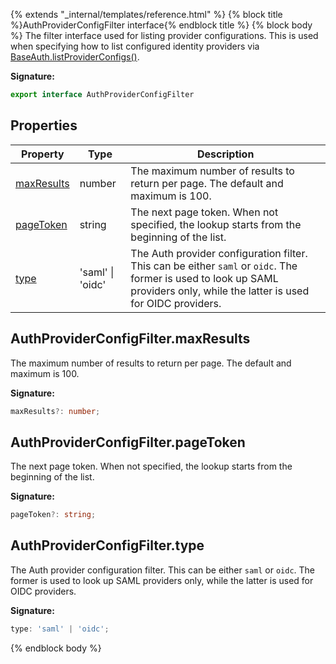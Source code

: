 {% extends "_internal/templates/reference.html" %}
{% block title %}AuthProviderConfigFilter interface{% endblock title %}
{% block body %}
The filter interface used for listing provider configurations. This is used when specifying how to list configured identity providers via [BaseAuth.listProviderConfigs()](./firebase-admin.auth.baseauth.md#baseauthlistproviderconfigs)<!-- -->.

<b>Signature:</b>

```typescript
export interface AuthProviderConfigFilter 
```

## Properties

|  Property | Type | Description |
|  --- | --- | --- |
|  [maxResults](./firebase-admin.auth.authproviderconfigfilter.md#authproviderconfigfiltermaxresults) | number | The maximum number of results to return per page. The default and maximum is 100. |
|  [pageToken](./firebase-admin.auth.authproviderconfigfilter.md#authproviderconfigfilterpagetoken) | string | The next page token. When not specified, the lookup starts from the beginning of the list. |
|  [type](./firebase-admin.auth.authproviderconfigfilter.md#authproviderconfigfiltertype) | 'saml' \| 'oidc' | The Auth provider configuration filter. This can be either <code>saml</code> or <code>oidc</code>. The former is used to look up SAML providers only, while the latter is used for OIDC providers. |

## AuthProviderConfigFilter.maxResults

The maximum number of results to return per page. The default and maximum is 100.

<b>Signature:</b>

```typescript
maxResults?: number;
```

## AuthProviderConfigFilter.pageToken

The next page token. When not specified, the lookup starts from the beginning of the list.

<b>Signature:</b>

```typescript
pageToken?: string;
```

## AuthProviderConfigFilter.type

The Auth provider configuration filter. This can be either `saml` or `oidc`<!-- -->. The former is used to look up SAML providers only, while the latter is used for OIDC providers.

<b>Signature:</b>

```typescript
type: 'saml' | 'oidc';
```
{% endblock body %}
